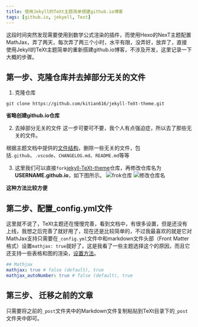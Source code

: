```yaml
---
title: 使用Jekyll的TeXt主题简单搭建github.io博客
tags: [github.io, jekyell, Text]
---
```


这段时间突然发现需要使用到数学公式渲染的插件，而使用Hexo的NexT主题配置MathJax，弄了两天，每次弄了两三个小时，水平有限，没弄好，放弃了，直接使用Jekyll的TeXt主题简单的重新搭建github.io博客，不涉及开发，这里记录一下大概的步骤。

<!--more-->

## 第一步、克隆仓库并去掉部分无关的文件 ##

1. 克隆仓库
```git
git clone https://github.com/kitian616/jekyll-TeXt-theme.git
```

**省略创建github.io仓库**

2. 去掉部分无关的文件
这一步可要可不要，我个人有点强迫症，所以去了那些无关的文件。

根据主题文档中提供的[文件结构](https://tianqi.name/jekyll-TeXt-theme/docs/en/structure)，删除一些无关的文件，包括`.github`、`.vscode`、`CHANGELOG.md`、`README.md`等等

3. 这里我们可以直接`fork`[jekyll-TeXt-theme](https://github.com/kitian616/jekyll-TeXt-theme)仓库，再修改仓库名为**USERNAME.github.io**，如下图所示。
![frok仓库](https://raw.githubusercontent.com/kitian616/jekyll-TeXt-theme/master/docs/assets/images/github-fork.jpg)
![修改仓库名](https://raw.githubusercontent.com/kitian616/jekyll-TeXt-theme/master/docs/assets/images/github-rename-repo.jpg)

**这种方法比较方便**

## 第二步、配置_config.yml文件

这里就不说了，TeXt主题还在慢慢完善，看到文档中，有很多设置，但是还没有上线，我想之后完善了就好用了，现在还是比较简单的，不过我最喜欢的就是它对MathJax支持只需要在`_config.yml`文件中和markdown文件头部（Front Matter格式）设置`mathjax: true`就好了，这是我看了一些主题选择这个的原因，而且它还支持一些表格和图的渲染，[设置方法](https://tianqi.name/jekyll-TeXt-theme/docs/en/markdown-enhancements)。

```yaml
## Mathjax
mathjax: true # false (default), true
mathjax_autoNumber: true # false (default), true
```

## 第三步、 迁移之前的文章 ##

只需要将之前的`_post`文件夹中的Markdown文件复制粘贴到TeXt目录下的`_post`文件夹中即可。